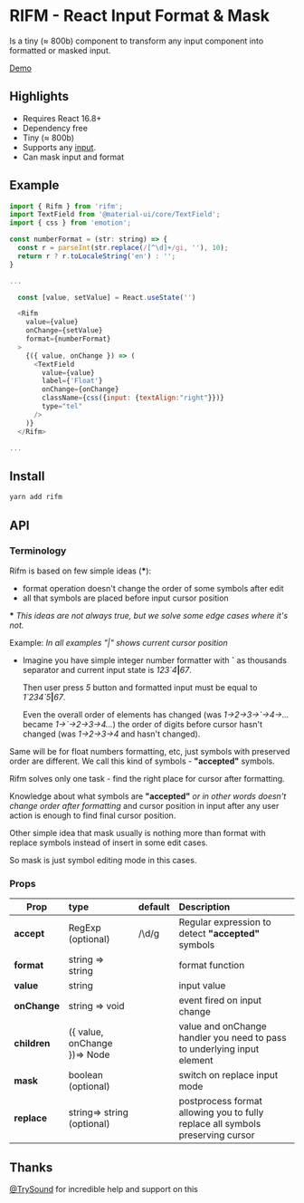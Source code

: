 # RIFM - React Input Format & Mask

Is a tiny (≈ 800b) component to transform any input component
into formatted or masked input.

[Demo](https://istarkov.github.io/rifm)

## Highlights

- Requires React 16.8+
- Dependency free
- Tiny (≈ 800b)
- Supports any [input](https://istarkov.github.io/rifm#material-ui).
- Can mask input and format

## Example

```js
import { Rifm } from 'rifm';
import TextField from '@material-ui/core/TextField';
import { css } from 'emotion';

const numberFormat = (str: string) => {
  const r = parseInt(str.replace(/[^\d]+/gi, ''), 10);
  return r ? r.toLocaleString('en') : '';
}

...

  const [value, setValue] = React.useState('')

  <Rifm
    value={value}
    onChange={setValue}
    format={numberFormat}
  >
    {({ value, onChange }) => (
      <TextField
        value={value}
        label={'Float'}
        onChange={onChange}
        className={css({input: {textAlign:"right"}})}
        type="tel"
      />
    )}
  </Rifm>

...
```

## Install

```sh
yarn add rifm
```

## API

### Terminology

Rifm is based on few simple ideas (**\***):

- format operation doesn't change the order of some symbols after edit
- all that symbols are placed before input cursor position

**\*** _This ideas are not always true, but we solve some edge cases where it's not._

Example:
_In all examples "|" shows current cursor position_

- Imagine you have simple integer number formatter with **\`** as thousands separator
  and current input state is _123\`4_**|**_67_.

  Then user press _5_ button and formatted input must be equal to _1\`234\`5_**|**_67_.

  Even the overall order of elements has changed
  (was _1->2->3->\`->4->..._
  became _1->\`->2->3->4..._)
  the order of digits before cursor hasn't changed
  (was _1->2->3->4_ and hasn't changed).

Same will be for float numbers formatting, etc,
just symbols with preserved order are different.
We call this kind of symbols - **"accepted"** symbols.

Rifm solves only one task -
find the right place for cursor after formatting.

Knowledge about what symbols are **"accepted"**
_or in other words doesn't change order after formatting_
and cursor position in input after any user action
is enough to find final cursor position.

Other simple idea that mask usually is nothing more
than format with replace symbols instead of insert in some edit cases.

So mask is just symbol editing mode in this cases.

### Props

| Prop         | type                         | default | Description                                                                    |
| ------------ | :--------------------------- | :------ | :----------------------------------------------------------------------------- |
| **accept**   | RegExp (optional)            | /\d/g   | Regular expression to detect **"accepted"** symbols                            |
| **format**   | string => string             |         | format function                                                                |
| **value**    | string                       |         | input value                                                                    |
| **onChange** | string => void               |         | event fired on input change                                                    |
| **children** | ({ value, onChange })=> Node |         | value and onChange handler you need to pass to underlying input element        |
| **mask**     | boolean (optional)           |         | switch on replace input mode                                                   |
| **replace**  | string=> string (optional)   |         | postprocess format allowing you to fully replace all symbols preserving cursor |

## Thanks

[@TrySound](https://github.com/TrySound) for incredible help and support on this
